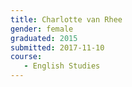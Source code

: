 ```yaml
---
title: Charlotte van Rhee
gender: female
graduated: 2015
submitted: 2017-11-10
course:
   - English Studies
---
```

